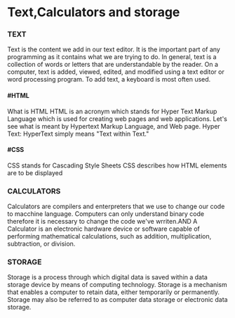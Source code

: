 <html>
<h1>Text,Calculators and storage</h1>
<h3>TEXT</h3>
<p1>Text is the content we add in our text editor. It is the important part of any programming as it contains what we are trying to do. In general, text is a collection of words or letters that are understandable by the reader. On a computer, text is added, viewed, edited, and modified using a text editor or word processing program. To add text, a keyboard is most often used. </p1>
<h4>#HTML</h4>
<p1>What is HTML HTML is an acronym which stands for Hyper Text Markup Language which is used for creating web pages and web applications. Let's see what is meant by Hypertext Markup Language, and Web page. Hyper Text: HyperText simply means "Text within Text."</p1>
<h4>#CSS</h4>
<P1>CSS stands for Cascading Style Sheets
CSS describes how HTML elements are to be displayed</P1>
<h3>CALCULATORS</h3>
<p2>Calculators are compilers and enterpreters that we use to change our code to macchine language. Computers can only understand binary code therefore it is necessary to change the code we've wrriten.AND A Calculator is an electronic hardware device or software capable of performing mathematical calculations, such as addition, multiplication, subtraction, or division. </p2>

<h3>STORAGE</h3>
<p1>Storage is a process through which digital data is saved within a data storage device by means of computing technology. Storage is a mechanism that enables a computer to retain data, either temporarily or permanently. Storage may also be referred to as computer data storage or electronic data storage.</p1>
</html>

